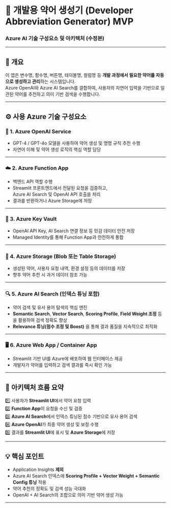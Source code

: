 # 🧩 개발용 약어 생성기 (Developer Abbreviation Generator) MVP  
### Azure AI 기술 구성요소 및 아키텍처 (수정본)

---

## 🔹 개요  
이 앱은 변수명, 함수명, 버튼명, 테이블명, 컬럼명 등 **개발 과정에서 필요한 약어를 자동으로 생성하고 관리**하는 시스템입니다.  
Azure OpenAI와 Azure AI Search를 결합하여, 사용자의 자연어 입력을 기반으로 일관된 약어를 추천하고 의미 기반 검색을 수행합니다.

---

## ⚙️ 사용 Azure 기술 구성요소

### 🧠 1. **Azure OpenAI Service**
- GPT-4 / GPT-4o 모델을 사용하여 약어 생성 및 명명 규칙 추천 수행  
- 자연어 이해 및 약어 생성 로직의 핵심 역할 담당  

---

### ☁️ 2. **Azure Function App**
- 백엔드 API 역할 수행  
- Streamlit 프론트엔드에서 전달된 요청을 검증하고,  
  Azure AI Search 및 OpenAI API 호출을 처리  
- 결과를 반환하거나 Azure Storage에 저장  

---

### 🔐 3. **Azure Key Vault**
- OpenAI API Key, AI Search 연결 정보 등 민감 데이터 안전 저장  
- Managed Identity를 통해 Function App과 안전하게 통합  

---

### 📄 4. **Azure Storage (Blob 또는 Table Storage)**
- 생성된 약어, 사용자 요청 내역, 환경 설정 등의 데이터를 저장  
- 향후 약어 추천 시 과거 데이터 참조 가능  

---

### 🔍 5. **Azure AI Search (인덱스 튜닝 포함)**
- 약어 검색 및 유사 용어 탐색의 핵심 엔진  
- **Semantic Search**, **Vector Search**, **Scoring Profile**, **Field Weight 조정** 등을 활용하여 검색 정확도 향상  
- **Relevance 튜닝(점수 조정 및 Boost)** 을 통해 결과 품질을 지속적으로 최적화  

---

### 🖥️ 6. **Azure Web App / Container App**
- Streamlit 기반 UI를 Azure에 배포하여 웹 인터페이스 제공  
- 개발자가 약어를 입력하고 검색 결과를 즉시 확인 가능  

---

## 🔁 아키텍처 흐름 요약

1️⃣ 사용자가 **Streamlit UI**에서 약어 요청 입력  
2️⃣ **Function App**이 요청을 수신 및 검증  
3️⃣ **Azure AI Search**에서 인덱스 튜닝된 점수 기반으로 유사 용어 검색  
4️⃣ **Azure OpenAI**가 최종 약어 생성 및 보정 수행  
5️⃣ 결과를 **Streamlit UI**에 표시 및 **Azure Storage**에 저장  

---

## 💡 핵심 포인트
- Application Insights **제외**  
- Azure AI Search 인덱스에 **Scoring Profile + Vector Weight + Semantic Config 튜닝** 적용  
- 약어 추천의 정확도 및 검색 성능 극대화  
- OpenAI + AI Search의 조합으로 의미 기반 약어 생성 가능  

---

